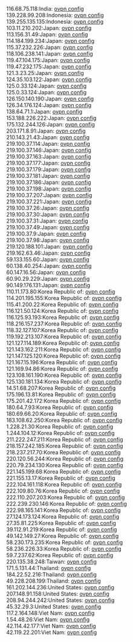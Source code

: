116.68.75.118:India: [ovpn config](vpn/116_68_75_118.ovpn)  
139.228.99.208:Indonesia: [ovpn config](vpn/139_228_99_208.ovpn)  
139.255.135.135:Indonesia: [ovpn config](vpn/139_255_135_135.ovpn)  
103.11.210.202:Japan: [ovpn config](vpn/103_11_210_202.ovpn)  
113.156.31.49:Japan: [ovpn config](vpn/113_156_31_49.ovpn)  
114.184.199.234:Japan: [ovpn config](vpn/114_184_199_234.ovpn)  
115.37.232.226:Japan: [ovpn config](vpn/115_37_232_226.ovpn)  
118.106.238.141:Japan: [ovpn config](vpn/118_106_238_141.ovpn)  
119.47.104.175:Japan: [ovpn config](vpn/119_47_104_175.ovpn)  
119.47.232.175:Japan: [ovpn config](vpn/119_47_232_175.ovpn)  
121.3.23.25:Japan: [ovpn config](vpn/121_3_23_25.ovpn)  
124.35.103.122:Japan: [ovpn config](vpn/124_35_103_122.ovpn)  
125.0.33.124:Japan: [ovpn config](vpn/125_0_33_124.ovpn)  
125.0.33.124:Japan: [ovpn config](vpn/125_0_33_124.ovpn)  
126.150.140.190:Japan: [ovpn config](vpn/126_150_140_190.ovpn)  
126.34.176.124:Japan: [ovpn config](vpn/126_34_176_124.ovpn)  
138.64.71.1:Japan: [ovpn config](vpn/138_64_71_1.ovpn)  
153.188.226.222:Japan: [ovpn config](vpn/153_188_226_222.ovpn)  
175.132.244.126:Japan: [ovpn config](vpn/175_132_244_126.ovpn)  
203.171.8.91:Japan: [ovpn config](vpn/203_171_8_91.ovpn)  
210.143.21.43:Japan: [ovpn config](vpn/210_143_21_43.ovpn)  
219.100.37.114:Japan: [ovpn config](vpn/219_100_37_114.ovpn)  
219.100.37.146:Japan: [ovpn config](vpn/219_100_37_146.ovpn)  
219.100.37.163:Japan: [ovpn config](vpn/219_100_37_163.ovpn)  
219.100.37.177:Japan: [ovpn config](vpn/219_100_37_177.ovpn)  
219.100.37.179:Japan: [ovpn config](vpn/219_100_37_179.ovpn)  
219.100.37.181:Japan: [ovpn config](vpn/219_100_37_181.ovpn)  
219.100.37.186:Japan: [ovpn config](vpn/219_100_37_186.ovpn)  
219.100.37.198:Japan: [ovpn config](vpn/219_100_37_198.ovpn)  
219.100.37.207:Japan: [ovpn config](vpn/219_100_37_207.ovpn)  
219.100.37.221:Japan: [ovpn config](vpn/219_100_37_221.ovpn)  
219.100.37.26:Japan: [ovpn config](vpn/219_100_37_26.ovpn)  
219.100.37.30:Japan: [ovpn config](vpn/219_100_37_30.ovpn)  
219.100.37.31:Japan: [ovpn config](vpn/219_100_37_31.ovpn)  
219.100.37.49:Japan: [ovpn config](vpn/219_100_37_49.ovpn)  
219.100.37.9:Japan: [ovpn config](vpn/219_100_37_9.ovpn)  
219.100.37.98:Japan: [ovpn config](vpn/219_100_37_98.ovpn)  
219.120.188.101:Japan: [ovpn config](vpn/219_120_188_101.ovpn)  
219.162.63.46:Japan: [ovpn config](vpn/219_162_63_46.ovpn)  
59.133.155.60:Japan: [ovpn config](vpn/59_133_155_60.ovpn)  
60.138.40.254:Japan: [ovpn config](vpn/60_138_40_254.ovpn)  
60.147.16.56:Japan: [ovpn config](vpn/60_147_16_56.ovpn)  
60.90.29.229:Japan: [ovpn config](vpn/60_90_29_229.ovpn)  
90.149.176.131:Japan: [ovpn config](vpn/90_149_176_131.ovpn)  
110.11.173.80:Korea Republic of: [ovpn config](vpn/110_11_173_80.ovpn)  
114.201.195.155:Korea Republic of: [ovpn config](vpn/114_201_195_155.ovpn)  
115.41.200.22:Korea Republic of: [ovpn config](vpn/115_41_200_22.ovpn)  
116.121.50.124:Korea Republic of: [ovpn config](vpn/116_121_50_124.ovpn)  
116.125.93.193:Korea Republic of: [ovpn config](vpn/116_125_93_193.ovpn)  
118.216.157.237:Korea Republic of: [ovpn config](vpn/118_216_157_237.ovpn)  
118.32.127.107:Korea Republic of: [ovpn config](vpn/118_32_127_107.ovpn)  
119.192.213.107:Korea Republic of: [ovpn config](vpn/119_192_213_107.ovpn)  
121.127.114.189:Korea Republic of: [ovpn config](vpn/121_127_114_189.ovpn)  
121.143.162.211:Korea Republic of: [ovpn config](vpn/121_143_162_211.ovpn)  
121.147.125.120:Korea Republic of: [ovpn config](vpn/121_147_125_120.ovpn)  
121.167.15.196:Korea Republic of: [ovpn config](vpn/121_167_15_196.ovpn)  
121.169.94.86:Korea Republic of: [ovpn config](vpn/121_169_94_86.ovpn)  
123.108.161.190:Korea Republic of: [ovpn config](vpn/123_108_161_190.ovpn)  
125.130.181.134:Korea Republic of: [ovpn config](vpn/125_130_181_134.ovpn)  
14.51.68.207:Korea Republic of: [ovpn config](vpn/14_51_68_207.ovpn)  
175.196.13.81:Korea Republic of: [ovpn config](vpn/175_196_13_81.ovpn)  
175.201.42.172:Korea Republic of: [ovpn config](vpn/175_201_42_172.ovpn)  
180.64.7.93:Korea Republic of: [ovpn config](vpn/180_64_7_93.ovpn)  
180.69.66.20:Korea Republic of: [ovpn config](vpn/180_69_66_20.ovpn)  
183.108.62.250:Korea Republic of: [ovpn config](vpn/183_108_62_250.ovpn)  
1.228.21.30:Korea Republic of: [ovpn config](vpn/1_228_21_30.ovpn)  
1.244.104.12:Korea Republic of: [ovpn config](vpn/1_244_104_12.ovpn)  
211.222.247.211:Korea Republic of: [ovpn config](vpn/211_222_247_211.ovpn)  
218.157.242.185:Korea Republic of: [ovpn config](vpn/218_157_242_185.ovpn)  
218.237.217.70:Korea Republic of: [ovpn config](vpn/218_237_217_70.ovpn)  
220.120.56.244:Korea Republic of: [ovpn config](vpn/220_120_56_244.ovpn)  
220.79.234.130:Korea Republic of: [ovpn config](vpn/220_79_234_130.ovpn)  
221.145.199.68:Korea Republic of: [ovpn config](vpn/221_145_199_68.ovpn)  
221.155.13.17:Korea Republic of: [ovpn config](vpn/221_155_13_17.ovpn)  
222.104.161.118:Korea Republic of: [ovpn config](vpn/222_104_161_118.ovpn)  
222.109.80.76:Korea Republic of: [ovpn config](vpn/222_109_80_76.ovpn)  
222.110.207.203:Korea Republic of: [ovpn config](vpn/222_110_207_203.ovpn)  
222.239.230.146:Korea Republic of: [ovpn config](vpn/222_239_230_146.ovpn)  
222.98.165.141:Korea Republic of: [ovpn config](vpn/222_98_165_141.ovpn)  
27.124.173.124:Korea Republic of: [ovpn config](vpn/27_124_173_124.ovpn)  
27.35.81.225:Korea Republic of: [ovpn config](vpn/27_35_81_225.ovpn)  
39.112.91.219:Korea Republic of: [ovpn config](vpn/39_112_91_219.ovpn)  
49.142.149.27:Korea Republic of: [ovpn config](vpn/49_142_149_27.ovpn)  
58.230.173.235:Korea Republic of: [ovpn config](vpn/58_230_173_235.ovpn)  
58.236.226.33:Korea Republic of: [ovpn config](vpn/58_236_226_33.ovpn)  
59.7.237.62:Korea Republic of: [ovpn config](vpn/59_7_237_62.ovpn)  
220.135.38.248:Taiwan: [ovpn config](vpn/220_135_38_248.ovpn)  
171.5.131.44:Thailand: [ovpn config](vpn/171_5_131_44.ovpn)  
184.22.52.216:Thailand: [ovpn config](vpn/184_22_52_216.ovpn)  
49.228.208.199:Thailand: [ovpn config](vpn/49_228_208_199.ovpn)  
161.202.144.236:United States: [ovpn config](vpn/161_202_144_236.ovpn)  
207.148.91.158:United States: [ovpn config](vpn/207_148_91_158.ovpn)  
208.94.244.242:United States: [ovpn config](vpn/208_94_244_242.ovpn)  
45.32.29.3:United States: [ovpn config](vpn/45_32_29_3.ovpn)  
117.2.164.148:Viet Nam: [ovpn config](vpn/117_2_164_148.ovpn)  
1.54.48.26:Viet Nam: [ovpn config](vpn/1_54_48_26.ovpn)  
42.114.42.177:Viet Nam: [ovpn config](vpn/42_114_42_177.ovpn)  
42.119.22.201:Viet Nam: [ovpn config](vpn/42_119_22_201.ovpn)  
